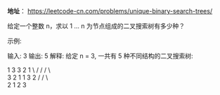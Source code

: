**地址**：
https://leetcode-cn.com/problems/unique-binary-search-trees/

给定一个整数 n，求以 1 ... n 为节点组成的二叉搜索树有多少种？

示例:

输入: 3
输出: 5
解释:
给定 n = 3, 一共有 5 种不同结构的二叉搜索树:

   1         3     3      2      1
    \       /     /      / \      \
     3     2     1      1   3      2
    /     /       \                 \
   2     1         2                 3

